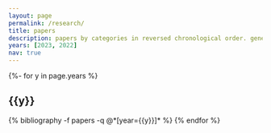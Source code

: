```yaml
---
layout: page
permalink: /research/
title: papers
description: papers by categories in reversed chronological order. generated by jekyll-scholar.
years: [2023, 2022]
nav: true
---
```

<!-- _pages/publications.md -->
<div class="research">

{%- for y in page.years %}
  <h2 class="year">{{y}}</h2>
  {% bibliography -f papers -q @*[year={{y}}]* %}
{% endfor %}

</div>

